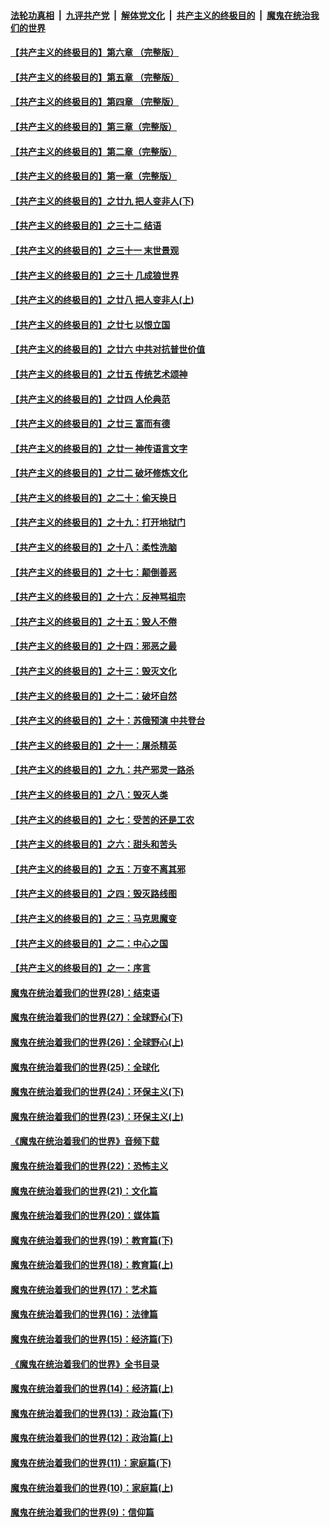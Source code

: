 ####  [法轮功真相](../../../../basic/blob/master/README.md?t=09080900) &nbsp;|&nbsp; [九评共产党](../../../../9ping.md/blob/master/README.md?t=09080900) &nbsp;|&nbsp; [解体党文化](../../../../jtdwh.md/blob/master/README.md?t=09080900)  &nbsp;|&nbsp; [共产主义的终极目的](../../../../gczydzjmd.md/blob/master/README.md?t=09080900) &nbsp;|&nbsp; [魔鬼在统治我们的世界](../../../../mgztzwmdsj.md/blob/master/README.md?t=09080900) 

#### [【共产主义的终极目的】第六章 （完整版）](../pages/nsc422/n11428913.md?t=09080900) 

#### [【共产主义的终极目的】第五章 （完整版）](../pages/nsc422/n11428912.md?t=09080900) 

#### [【共产主义的终极目的】第四章 （完整版）](../pages/nsc422/n11428907.md?t=09080900) 

#### [【共产主义的终极目的】第三章（完整版）](../pages/nsc422/n11428848.md?t=09080900) 

#### [【共产主义的终极目的】第二章（完整版）](../pages/nsc422/n11428831.md?t=09080900) 

#### [【共产主义的终极目的】第一章（完整版）](../pages/nsc422/n11417651.md?t=09080900) 

#### [【共产主义的终极目的】之廿九 把人变非人(下)](../pages/nsc422/n11344140.md?t=09080900) 

#### [【共产主义的终极目的】之三十二 结语](../pages/nsc422/n11360535.md?t=09080900) 

#### [【共产主义的终极目的】之三十一 末世景观](../pages/nsc422/n11351129.md?t=09080900) 

#### [【共产主义的终极目的】之三十 几成狼世界](../pages/nsc422/n11348280.md?t=09080900) 

#### [【共产主义的终极目的】之廿八 把人变非人(上)](../pages/nsc422/n11340492.md?t=09080900) 

#### [【共产主义的终极目的】之廿七 以恨立国](../pages/nsc422/n11336944.md?t=09080900) 

#### [【共产主义的终极目的】之廿六 中共对抗普世价值](../pages/nsc422/n11324785.md?t=09080900) 

#### [【共产主义的终极目的】之廿五 传统艺术颂神](../pages/nsc422/n11296396.md?t=09080900) 

#### [【共产主义的终极目的】之廿四 人伦典范](../pages/nsc422/n11296397.md?t=09080900) 

#### [【共产主义的终极目的】之廿三 富而有德](../pages/nsc422/n11283598.md?t=09080900) 

#### [【共产主义的终极目的】之廿一 神传语言文字](../pages/nsc422/n11263265.md?t=09080900) 

#### [【共产主义的终极目的】之廿二 破坏修炼文化](../pages/nsc422/n11245728.md?t=09080900) 

#### [【共产主义的终极目的】之二十：偷天换日](../pages/nsc422/n11238846.md?t=09080900) 

#### [【共产主义的终极目的】之十九：打开地狱门](../pages/nsc422/n11206376.md?t=09080900) 

#### [【共产主义的终极目的】之十八：柔性洗脑](../pages/nsc422/n11199994.md?t=09080900) 

#### [【共产主义的终极目的】之十七：颠倒善恶](../pages/nsc422/n11179782.md?t=09080900) 

#### [【共产主义的终极目的】之十六：反神骂祖宗](../pages/nsc422/n11166798.md?t=09080900) 

#### [【共产主义的终极目的】之十五：毁人不倦](../pages/nsc422/n11166792.md?t=09080900) 

#### [【共产主义的终极目的】之十四：邪恶之最](../pages/nsc422/n11150249.md?t=09080900) 

#### [【共产主义的终极目的】之十三：毁灭文化](../pages/nsc422/n11135227.md?t=09080900) 

#### [【共产主义的终极目的】之十二：破坏自然](../pages/nsc422/n11135214.md?t=09080900) 

#### [【共产主义的终极目的】之十：苏俄预演 中共登台](../pages/nsc422/n11118424.md?t=09080900) 

#### [【共产主义的终极目的】之十一：屠杀精英](../pages/nsc422/n11118442.md?t=09080900) 

#### [【共产主义的终极目的】之九：共产邪灵一路杀](../pages/nsc422/n11114139.md?t=09080900) 

#### [【共产主义的终极目的】之八：毁灭人类](../pages/nsc422/n11108503.md?t=09080900) 

#### [【共产主义的终极目的】之七：受苦的还是工农](../pages/nsc422/n11101809.md?t=09080900) 

#### [【共产主义的终极目的】之六：甜头和苦头](../pages/nsc422/n11096971.md?t=09080900) 

#### [【共产主义的终极目的】之五：万变不离其邪](../pages/nsc422/n11091285.md?t=09080900) 

#### [【共产主义的终极目的】之四：毁灭路线图](../pages/nsc422/n11086284.md?t=09080900) 

#### [【共产主义的终极目的】之三：马克思魔变](../pages/nsc422/n11061941.md?t=09080900) 

#### [【共产主义的终极目的】之二：中心之国](../pages/nsc422/n11047728.md?t=09080900) 

#### [【共产主义的终极目的】之一：序言](../pages/nsc422/n11086077.md?t=09080900) 

#### [魔鬼在统治着我们的世界(28)：结束语](../pages/nsc422/n10936246.md?t=09080900) 

#### [魔鬼在统治着我们的世界(27)：全球野心(下)](../pages/nsc422/n10928319.md?t=09080900) 

#### [魔鬼在统治着我们的世界(26)：全球野心(上)](../pages/nsc422/n10900318.md?t=09080900) 

#### [魔鬼在统治着我们的世界(25)：全球化](../pages/nsc422/n10788205.md?t=09080900) 

#### [魔鬼在统治着我们的世界(24)：环保主义(下)](../pages/nsc422/n10695307.md?t=09080900) 

#### [魔鬼在统治着我们的世界(23)：环保主义(上)](../pages/nsc422/n10688613.md?t=09080900) 

#### [《魔鬼在统治着我们的世界》音频下载](../pages/nsc422/n10635553.md?t=09080900) 

#### [魔鬼在统治着我们的世界(22)：恐怖主义](../pages/nsc422/n10614727.md?t=09080900) 

#### [魔鬼在统治着我们的世界(21)：文化篇](../pages/nsc422/n10597706.md?t=09080900) 

#### [魔鬼在统治着我们的世界(20)：媒体篇](../pages/nsc422/n10586579.md?t=09080900) 

#### [魔鬼在统治着我们的世界(19)：教育篇(下)](../pages/nsc422/n10564808.md?t=09080900) 

#### [魔鬼在统治着我们的世界(18)：教育篇(上)](../pages/nsc422/n10526970.md?t=09080900) 

#### [魔鬼在统治着我们的世界(17)：艺术篇](../pages/nsc422/n10499093.md?t=09080900) 

#### [魔鬼在统治着我们的世界(16)：法律篇](../pages/nsc422/n10485969.md?t=09080900) 

#### [魔鬼在统治着我们的世界(15)：经济篇(下)](../pages/nsc422/n10469975.md?t=09080900) 

#### [《魔鬼在统治着我们的世界》全书目录](../pages/nsc422/n10464261.md?t=09080900) 

#### [魔鬼在统治着我们的世界(14)：经济篇(上)](../pages/nsc422/n10457370.md?t=09080900) 

#### [魔鬼在统治着我们的世界(13)：政治篇(下)](../pages/nsc422/n10448270.md?t=09080900) 

#### [魔鬼在统治着我们的世界(12)：政治篇(上)](../pages/nsc422/n10444576.md?t=09080900) 

#### [魔鬼在统治着我们的世界(11)：家庭篇(下)](../pages/nsc422/n10440961.md?t=09080900) 

#### [魔鬼在统治着我们的世界(10)：家庭篇(上)](../pages/nsc422/n10435448.md?t=09080900) 

#### [魔鬼在统治着我们的世界(9)：信仰篇](../pages/nsc422/n10432159.md?t=09080900) 

